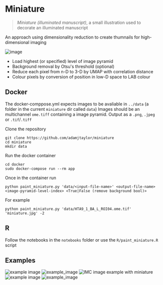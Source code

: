 # Miniature

> *Miniature (illuminated manuscript)*, a small illustration used to decorate an illuminated manuscript

An approach using dimensionality reduction to create thumnails for high-dimensional imaging

![image](https://user-images.githubusercontent.com/14945787/127029087-b0312bc3-299b-41ae-acf7-ffa226f81218.png)

- Load highest (or specified) level of image pyramid
- Background removal by Otsu's threshold (optional)
- Reduce each pixel from n-D to 3-D by UMAP with correlation distance 
- Colour pixels by conversion of position in low-D space to LAB colour

## Docker

The docker-comppose.yml expects images to be avaliable in `../data` (a folder in the current `miniature` dir called `data`)
Images should be an multichannel `ome.tiff` containing a image pyramid. 
Output as a `.png`, `.jpeg` or `.tif`/`.tiff`

Clone the repository
```
git clone https://github.com/adamjtaylor/miniature
cd miniature
mkdir data
```
Run the docker container
```
cd docker
sudo docker-compose run --rm app
```

Once in the container run
```
python paint_miniature.py 'data/<input-file-name>' <output-file-name> <image-pyramid-level-index> <True|False (remove background bool)>
```

For example
```
python paint_miniature.py 'data/HTA9_1_BA_L_ROI04.ome.tif' 'miniature.jpg' -2
````

## R
Follow the notebooks in the `notebooks` folder or use the `R/paint_miniature.R` script

## Examples

![example image](https://github.com/adamjtaylor/miniature/blob/main/outputs/miniature.jpg?raw=true)
![example_image](https://github.com/adamjtaylor/miniature/blob/main/outputs/miniatur-_L2-crc20.png?raw=true)
![IMC image example with miniature](https://github.com/adamjtaylor/miniature/blob/main/outputs/HT060P1_REMAIN_ROI_04-miniature.png?s=100)
![example image](https://github.com/adamjtaylor/miniature/blob/main/outputs/HTA9_1_BA_M_ROI03-miniature.png?raw=true)
![example_image](https://github.com/adamjtaylor/miniature/blob/main/outputs/HTA9_1_POST_M_ROI02-miniature.png?raw=true)

